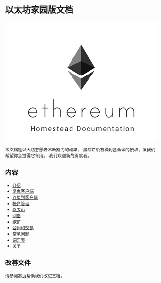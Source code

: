 # 以太坊家园版文档

![image](img/ethereum-homestead-documentation-logo.png)

本文档是以太坊志愿者不断努力的结果。 虽然它没有得到基金会的授权，但我们希望你会觉得它有用。 我们欢迎新的贡献者。

## 内容

- [介绍](introduction/index.md)
- [复仇客户端](ethereum-clients/index.md)
- [连接到客户端](connecting-to-clients/index.md)
- [帐户管理](account-management.md)
- [以太币](ether.md)
- [网络](network/index.md)
- [挖矿](mining.md)
- [合同和交易](contracts-and-transactions/index.md)
- [常见问题](frequently-asked-questions/frequently-asked-questions.md)
- [词汇表](glossary.md)
- [关于](about.md)

## 改善文件

请参阅[本页](https://ethereum-homestead.readthedocs.org/en/latest/about.html)帮助我们改进文档。
